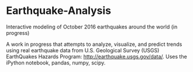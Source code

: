 # Earthquake-Analysis
Interactive modeling of October 2016 earthquakes around the world (in progress)

A work in progress that attempts to analyze, visualize, and predict trends using real earthquake data from U.S. Geological Survey (USGS) 
EarthQuakes Hazards Program: http://earthquake.usgs.gov/data/. Uses the iPython notebook, pandas, numpy, scipy. 
